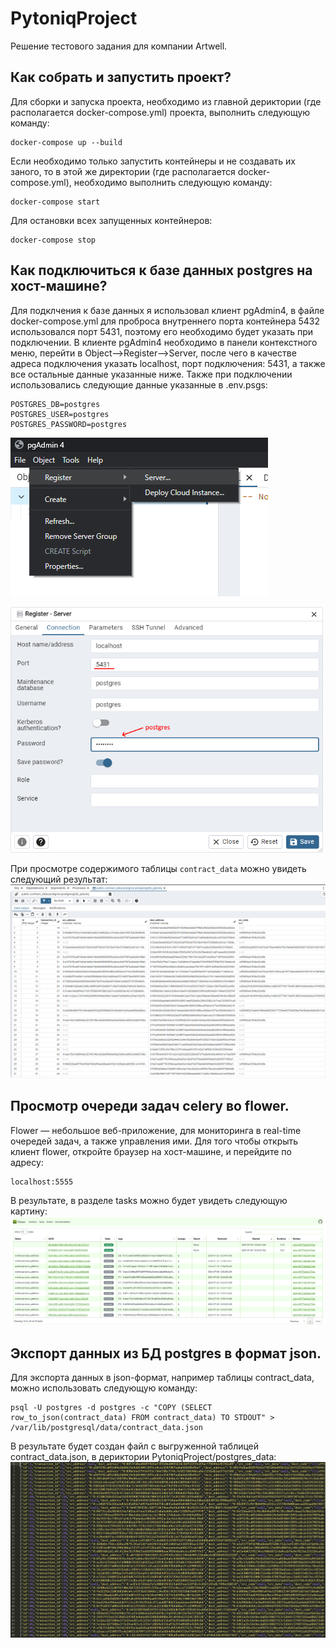# PytoniqProject
Решение тестового задания для компании Artwell.

## Как собрать и запустить проект?
Для сборки и запуска проекта, необходимо из главной дериктории (где располагается docker-compose.yml) 
проекта, выполнить следующую команду:
```
docker-compose up --build
```
Если необходимо только запустить контейнеры и не создавать их заного, 
то в этой же директории (где располагается docker-compose.yml),
необходимо выполнить следующую команду:
```
docker-compose start
```
Для остановки всех запущенных контейнеров:
```
docker-compose stop
```
## Как подключиться к базе данных postgres на хост-машине?
Для подклчения к базе данных я использовал клиент pgAdmin4,
в файле docker-compose.yml для проброса внутреннего порта 
контейнера 5432 использовался порт 5431, поэтому его необходимо
будет указать при подключении.
В клиенте pgAdmin4 необходимо в панели контекстного меню, перейти в Object-->Register-->Server,
после чего в качестве адреса подключения указать localhost, порт подключения: 5431,
а также все остальные данные указанные ниже.
Также при подключении использовались следующие данные указанные в .env.psgs:
```
POSTGRES_DB=postgres
POSTGRES_USER=postgres
POSTGRES_PASSWORD=postgres
```
![connected_postgres](images/connected_postgres.png)

[//]: # (![credentials_postgres]&#40;images/credentials_postgres.png&#41;)
<img src="images/credentials_postgres.png" alt="credentials_postgres" width="500"/>

При просмотре содержимого таблицы `contract_data` можно увидеть следующий
результат:
![view_all_row_transactions_contract_data_table](images/view_all_row_transactions_contract_data_table.png)

## Просмотр очереди задач celery во flower.
Flower — небольшое веб-приложение, для мониторинга в real-time очередей задач,
а также управления ими.
Для того чтобы открыть клиент flower, откройте браузер на хост-машине,
и перейдите по адресу:
```
localhost:5555
```
В результате, в разделе tasks можно будет увидеть следующую картину:
![celery_flower_tasks](images/celery_flower_tasks.png)

## Экспорт данных из БД postgres в формат json.
Для экспорта данных в json-формат, например таблицы contract_data, можно 
использовать следующую команду:
```
psql -U postgres -d postgres -c "COPY (SELECT row_to_json(contract_data) FROM contract_data) TO STDOUT" > /var/lib/postgresql/data/contract_data.json
```

В результате будет создан файл с выгруженной таблицей contract_data.json,
в дериктории PytoniqProject/postgres_data:
![contract_data.json](images/contract_data.json.png)

